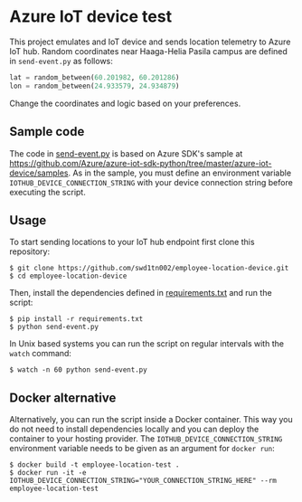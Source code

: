 # Azure IoT device test

This project emulates and IoT device and sends location telemetry to Azure IoT hub. Random coordinates near Haaga-Helia Pasila campus are defined in `send-event.py` as follows:

```python
lat = random_between(60.201982, 60.201286)
lon = random_between(24.933579, 24.934879)
```

Change the coordinates and logic based on your preferences.

## Sample code

The code in [send-event.py](send-event.py) is based on Azure SDK's sample at https://github.com/Azure/azure-iot-sdk-python/tree/master/azure-iot-device/samples. As in the sample, you must define an environment variable `IOTHUB_DEVICE_CONNECTION_STRING` with your device connection string before executing the script.

## Usage

To start sending locations to your IoT hub endpoint first clone this repository:

```
$ git clone https://github.com/swd1tn002/employee-location-device.git
$ cd employee-location-device
```

Then, install the dependencies defined in [requirements.txt](requirements.txt) and run the script:

```
$ pip install -r requirements.txt
$ python send-event.py
```

In Unix based systems you can run the script on regular intervals with the `watch` command:

```
$ watch -n 60 python send-event.py
```

## Docker alternative

Alternatively, you can run the script inside a Docker container. This way you do not need to install dependencies locally and you can deploy the container to your hosting provider. The `IOTHUB_DEVICE_CONNECTION_STRING` environment variable needs to be given as an argument for `docker run`:

```
$ docker build -t employee-location-test .
$ docker run -it -e IOTHUB_DEVICE_CONNECTION_STRING="YOUR_CONNECTION_STRING_HERE" --rm employee-location-test
```
